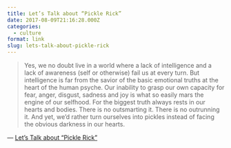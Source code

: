 ```yaml
---
title: Let’s Talk about “Pickle Rick”
date: 2017-08-09T21:16:28.000Z
categories:
  - culture
format: link
slug: lets-talk-about-pickle-rick
---
```

> Yes, we no doubt live in a world where a lack of intelligence and a lack of awareness (self or otherwise) fail us at every turn. But intelligence is far from the savior of the basic emotional truths at the heart of the human psyche. Our inability to grasp our own capacity for fear, anger, disgust, sadness and joy is what so easily mars the engine of our selfhood. For the biggest truth always rests in our hearts and bodies. There is no outsmarting it. There is no outrunning it. And yet, we&#8217;d rather turn ourselves into pickles instead of facing the obvious darkness in our hearts.

&#8212; <a href="http://birthmoviesdeath.com/2017/08/08/film-crit-hulk-smash-lets-talk-about-pickle-rick" target="_blank" rel="noopener">Let&#8217;s Talk about &#8220;Pickle Rick&#8221;</a>
